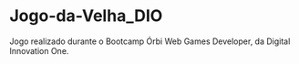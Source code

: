 # Jogo-da-Velha_DIO

Jogo realizado durante o Bootcamp Órbi Web Games Developer, da Digital Innovation One.
